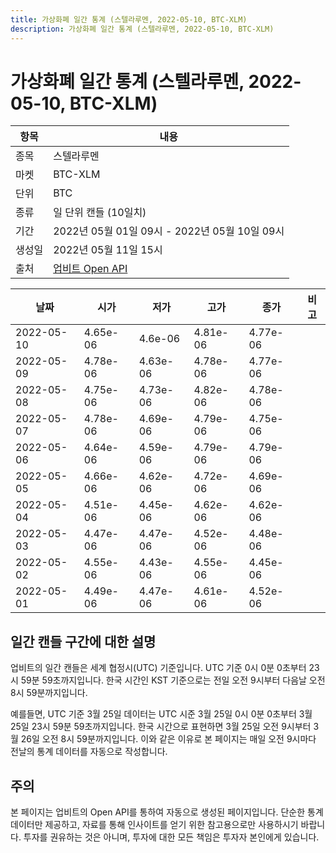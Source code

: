 ```yaml
---
title: 가상화폐 일간 통계 (스텔라루멘, 2022-05-10, BTC-XLM)
description: 가상화폐 일간 통계 (스텔라루멘, 2022-05-10, BTC-XLM)
---
```



가상화폐 일간 통계 (스텔라루멘, 2022-05-10, BTC-XLM)
===

|항목|내용|
|--|--|
|종목|스텔라루멘|
|마켓|BTC-XLM|
|단위|BTC|
|종류|일 단위 캔들 (10일치)|
|기간|2022년 05월 01일 09시 - 2022년 05월 10일 09시|
|생성일|2022년 05월 11일 15시|
|출처|[업비트 Open API](https://docs.upbit.com)|


|날짜|시가|저가|고가|종가|비고|
|--|--|--|--|--|--|
|2022-05-10|4.65e-06|4.6e-06|4.81e-06|4.77e-06|    |
|2022-05-09|4.78e-06|4.63e-06|4.78e-06|4.77e-06|    |
|2022-05-08|4.75e-06|4.73e-06|4.82e-06|4.78e-06|    |
|2022-05-07|4.78e-06|4.69e-06|4.79e-06|4.75e-06|    |
|2022-05-06|4.64e-06|4.59e-06|4.79e-06|4.79e-06|    |
|2022-05-05|4.66e-06|4.62e-06|4.72e-06|4.69e-06|    |
|2022-05-04|4.51e-06|4.45e-06|4.62e-06|4.62e-06|    |
|2022-05-03|4.47e-06|4.47e-06|4.52e-06|4.48e-06|    |
|2022-05-02|4.55e-06|4.43e-06|4.55e-06|4.45e-06|    |
|2022-05-01|4.49e-06|4.47e-06|4.61e-06|4.52e-06|    |


일간 캔들 구간에 대한 설명
---


업비트의 일간 캔들은 세계 협정시(UTC) 기준입니다. 
UTC 기준 0시 0분 0초부터 23시 59분 59초까지입니다. 
한국 시간인 KST 기준으로는 전일 오전 9시부터 다음날 오전 8시 59분까지입니다. 


예를들면, UTC 기준 3월 25일 데이터는 UTC 시준 3월 25일 0시 0분 0초부터 3월 25일 23시 59분 59초까지입니다. 
한국 시간으로 표현하면 3월 25일 오전 9시부터 3월 26일 오전 8시 59분까지입니다. 
이와 같은 이유로 본 페이지는 매일 오전 9시마다 전날의 통계 데이터를 자동으로 작성합니다. 


주의
---


본 페이지는 업비트의 Open API를 통하여 자동으로 생성된 페이지입니다. 
단순한 통계 데이터만 제공하고, 자료를 통해 인사이트를 얻기 위한 참고용으로만 사용하시기 바랍니다. 
투자를 권유하는 것은 아니며, 투자에 대한 모든 책임은 투자자 본인에게 있습니다. 
